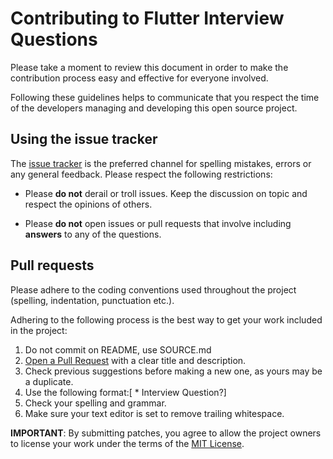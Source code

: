# Contributing to Flutter Interview Questions

Please take a moment to review this document in order to make the contribution
process easy and effective for everyone involved.

Following these guidelines helps to communicate that you respect the time of
the developers managing and developing this open source project.

## Using the issue tracker

The [issue tracker](https://github.com/whatsupcoders/Flutter-Interview-Questions/issues) is
the preferred channel for spelling mistakes, errors or any general feedback. Please respect the following restrictions:

* Please **do not** derail or troll issues. Keep the discussion on topic and respect the opinions of others.

* Please **do not** open issues or pull requests that involve including **answers** to any of the questions.

<a name="pull-requests"></a>
## Pull requests

Please adhere to the coding conventions used throughout the project (spelling, indentation, punctuation etc.).

Adhering to the following process is the best way to get your work included in the project:

1. Do not commit on README, use SOURCE.md
2. [Open a Pull Request](https://help.github.com/articles/using-pull-requests/) with a clear title and description.
3. Check previous suggestions before making a new one, as yours may be a duplicate.
4. Use the following format:[ * Interview Question?]
5. Check your spelling and grammar.
6. Make sure your text editor is set to remove trailing whitespace.

**IMPORTANT**: By submitting patches, you agree to allow the project owners to license your work under the terms of the [MIT License](../LICENSE.md).
